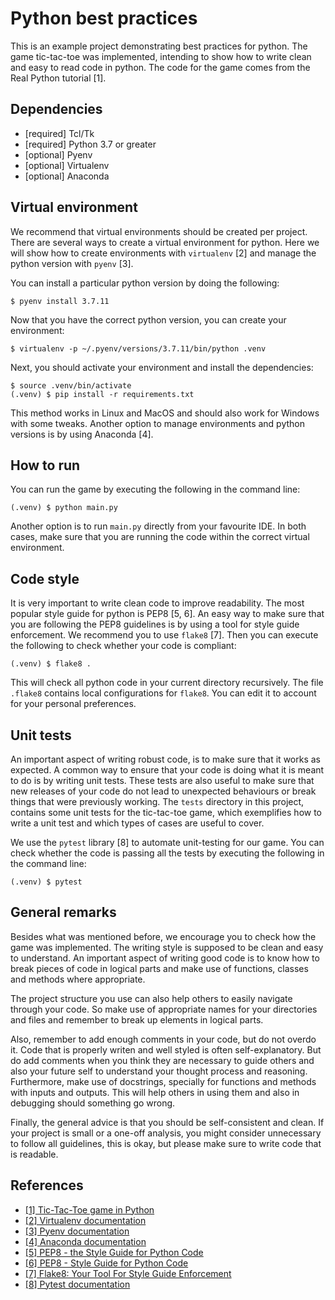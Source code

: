 # Python best practices

This is an example project demonstrating best practices for python. The game 
tic-tac-toe was implemented, intending to show how to write clean and easy to 
read code in python. The code for the game comes from the Real Python 
tutorial [1].

## Dependencies

- [required] Tcl/Tk
- [required] Python 3.7 or greater
- [optional] Pyenv
- [optional] Virtualenv
- [optional] Anaconda

## Virtual environment

We recommend that virtual environments should be created per project. There 
are several ways to create a virtual environment for python. Here we will 
show how to create environments with `virtualenv` [2] and manage the python 
version with `pyenv` [3].

You can install a particular python version by doing the following:

``` shell
$ pyenv install 3.7.11
```

Now that you have the correct python version, you can create your environment:

``` shell
$ virtualenv -p ~/.pyenv/versions/3.7.11/bin/python .venv
```

Next, you should activate your environment and install the dependencies:

``` shell
$ source .venv/bin/activate
(.venv) $ pip install -r requirements.txt
```

This method works in Linux and MacOS and should also work for Windows 
with some tweaks. Another option to manage environments and python versions 
is by using Anaconda [4].

## How to run

You can run the game by executing the following in the command line:

``` shell
(.venv) $ python main.py
```

Another option is to run `main.py` directly from your favourite IDE. In both 
cases, make sure that you are running the code within the correct virtual 
environment.

## Code style

It is very important to write clean code to improve readability. The most 
popular style guide for python is PEP8 [5, 6]. An easy way to make sure that 
you are following the PEP8 guidelines is by using a tool for style guide 
enforcement. We recommend you to use `flake8` [7]. Then you can execute the 
following to check whether your code is compliant:

``` shell
(.venv) $ flake8 .
```

This will check all python code in your current directory recursively. The 
file `.flake8` contains local configurations for `flake8`. You can edit it 
to account for your personal preferences.

## Unit tests

An important aspect of writing robust code, is to make sure that it works as 
expected. A common way to ensure that your code is doing what it is meant to do 
is by writing unit tests. These tests are also useful to make sure that new 
releases of your code do not lead to unexpected behaviours or break things 
that were previously working. The `tests` directory in this project, contains 
some unit tests for the tic-tac-toe game, which exemplifies how to write a 
unit test and which types of cases are useful to cover. 

We use the `pytest` library [8] to automate unit-testing for our game. You can 
check whether the code is passing all the tests by executing the following 
in the command line:

``` shell
(.venv) $ pytest
```

## General remarks

Besides what was mentioned before, we encourage you to check how the game 
was implemented. The writing style is supposed to be clean and easy to 
understand. An important aspect of writing good code is to know how to break 
pieces of code in logical parts and make use of functions, classes and 
methods where appropriate.

The project structure you use can also help others to easily navigate through 
your code. So make use of appropriate names for your directories and files 
and remember to break up elements in logical parts.

Also, remember to add enough comments in your code, but do not overdo it.
Code that is properly writen and well styled is often self-explanatory. But 
do add comments when you think they are necessary to guide others and also 
your future self to understand your thought process and reasoning. 
Furthermore, make use of docstrings, specially for functions and methods 
with inputs and outputs. This will help others in using them and also 
in debugging should something go wrong.

Finally, the general advice is that you should be self-consistent and clean. If 
your project is small or a one-off analysis, you might consider unnecessary to 
follow all guidelines, this is okay, but please make sure to write code that 
is readable. 

## References

- [[1] Tic-Tac-Toe game in Python](https://realpython.com/tic-tac-toe-python/)
- [[2] Virtualenv documentation](https://virtualenv.pypa.io/)
- [[3] Pyenv documentation](https://github.com/pyenv/pyenv#installation)
- [[4] Anaconda documentation](https://docs.anaconda.com/anaconda/install/)
- [[5] PEP8 - the Style Guide for Python Code](https://pep8.org/)
- [[6] PEP8 - Style Guide for Python Code](https://peps.python.org/pep-0008/)
- [[7] Flake8: Your Tool For Style Guide Enforcement](https://flake8.pycqa.org/)
- [[8] Pytest documentation](https://docs.pytest.org)
